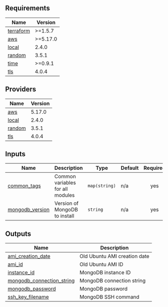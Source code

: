 ## Requirements

| Name | Version |
|------|---------|
| <a name="requirement_terraform"></a> [terraform](#requirement\_terraform) | >=1.5.7 |
| <a name="requirement_aws"></a> [aws](#requirement\_aws) | >=5.17.0 |
| <a name="requirement_local"></a> [local](#requirement\_local) | 2.4.0 |
| <a name="requirement_random"></a> [random](#requirement\_random) | 3.5.1 |
| <a name="requirement_time"></a> [time](#requirement\_time) | >=0.9.1 |
| <a name="requirement_tls"></a> [tls](#requirement\_tls) | 4.0.4 |

## Providers

| Name | Version |
|------|---------|
| <a name="provider_aws"></a> [aws](#provider\_aws) | 5.17.0 |
| <a name="provider_local"></a> [local](#provider\_local) | 2.4.0 |
| <a name="provider_random"></a> [random](#provider\_random) | 3.5.1 |
| <a name="provider_tls"></a> [tls](#provider\_tls) | 4.0.4 |

## Inputs

| Name | Description | Type | Default | Required |
|------|-------------|------|---------|:--------:|
| <a name="input_common_tags"></a> [common\_tags](#input\_common\_tags) | Common variables for all modules | `map(string)` | n/a | yes |
| <a name="input_mongodb_version"></a> [mongodb\_version](#input\_mongodb\_version) | Version of MongoDB to install | `string` | n/a | yes |

## Outputs

| Name | Description |
|------|-------------|
| <a name="output_ami_creation_date"></a> [ami\_creation\_date](#output\_ami\_creation\_date) | Old Ubuntu AMI creation date |
| <a name="output_ami_id"></a> [ami\_id](#output\_ami\_id) | Old Ubuntu AMI ID |
| <a name="output_instance_id"></a> [instance\_id](#output\_instance\_id) | MongoDB instance ID |
| <a name="output_mongodb_connection_string"></a> [mongodb\_connection\_string](#output\_mongodb\_connection\_string) | MongoDB connection string |
| <a name="output_mongodb_password"></a> [mongodb\_password](#output\_mongodb\_password) | MongoDB password |
| <a name="output_ssh_key_filename"></a> [ssh\_key\_filename](#output\_ssh\_key\_filename) | MongoDB SSH command |
